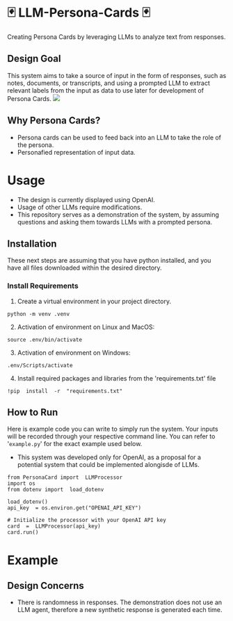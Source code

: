 # 🃏 LLM-Persona-Cards 🃏

Creating Persona Cards by leveraging LLMs to analyze text from responses.



## Design Goal
This system aims to take a source of input in the form of responses, such as notes, documents, or transcripts, and using a prompted LLM to extract relevant labels from the input as data to use later for development of Persona Cards.
![](https://ibb.co/Vm8kPJk)

## Why Persona Cards?
- Persona cards can be used to feed back into an LLM to take the role of the persona.
- Personafied representation of input data.


# Usage
- The design is currently displayed using OpenAI. 
- Usage of other LLMs require modifications.
- This repository serves as a demonstration of the system, by assuming questions and asking them towards LLMs with a prompted persona.

## Installation
These next steps are assuming that you have python installed, and you have all files downloaded within the desired directory.

### Install Requirements
1. Create a virtual environment in your project directory.
```
python -m venv .venv
```

2. Activation of environment on Linux and MacOS:
```
source .env/bin/activate
```
3. Activation of environment on Windows:
```
.env/Scripts/activate
```
4. Install required packages and libraries from the 'requirements.txt' file
```
!pip  install  -r  "requirements.txt"
```

## How to Run
Here is example code you can write to simply run the system. Your inputs will be recorded through your respective command line. You can refer to '```example.py```' for the exact example used below.
- This system was developed only for OpenAI, as a proposal for a potential system that could be implemented alongisde of LLMs.
```
from PersonaCard import  LLMProcessor
import os
from dotenv import  load_dotenv

load_dotenv()
api_key  = os.environ.get("OPENAI_API_KEY")

# Initialize the processor with your OpenAI API key
card  =  LLMProcessor(api_key)
card.run()
```


# Example

## Design Concerns
- There is randomness in responses. The demonstration does not use an LLM agent, therefore a new synthetic response is generated each time.



